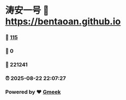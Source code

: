 # 涛安一号 :link: https://bentaoan.github.io 
### :page_facing_up: [115](https://bentaoan.github.io/tag.html) 
### :speech_balloon: 0 
### :hibiscus: 221241 
### :alarm_clock: 2025-08-22 22:07:27 
### Powered by :heart: [Gmeek](https://github.com/Meekdai/Gmeek)
